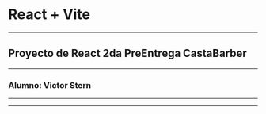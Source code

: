 # React + Vite
----
## Proyecto de React 2da PreEntrega CastaBarber
----
### Alumno: Victor Stern
----
----


